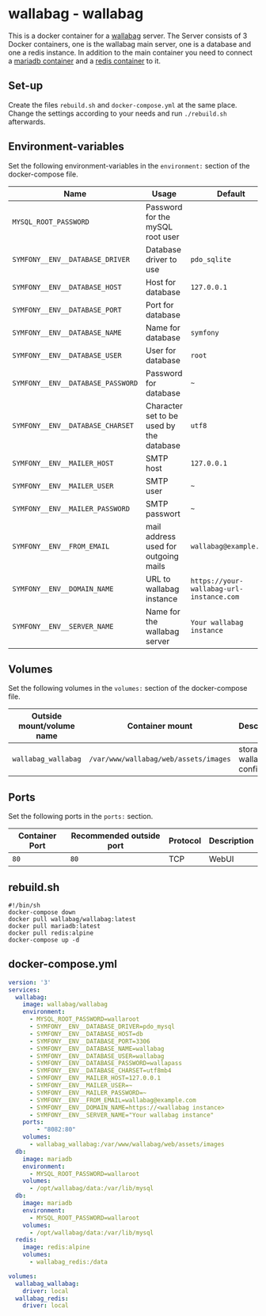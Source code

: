 # wallabag - wallabag

This is a docker container for a [wallabag](../wallabag.md) server.
The Server consists of 3 Docker containers, one is the wallabag main server, one
is a database and one a redis instance.
In addition to the main container you need to connect a [mariadb container](./mariadb.md)
and a [redis container](./redis.md) to it.

## Set-up

Create the files `rebuild.sh` and `docker-compose.yml` at the same place.
Change the settings according to your needs and run `./rebuild.sh` afterwards.

## Environment-variables

Set the following environment-variables in the `environment:` section of the
docker-compose file.

| Name                              | Usage                                    | Default                                  |
| --------------------------------- | ---------------------------------------- | ---------------------------------------- |
| `MYSQL_ROOT_PASSWORD`             | Password for the mySQL root user         |                                          |
| `SYMFONY__ENV__DATABASE_DRIVER`   | Database driver to use                   | `pdo_sqlite`                             |
| `SYMFONY__ENV__DATABASE_HOST`     | Host for database                        | `127.0.0.1`                              |
| `SYMFONY__ENV__DATABASE_PORT`     | Port for database                        |                                          |
| `SYMFONY__ENV__DATABASE_NAME`     | Name for database                        | `symfony`                                |
| `SYMFONY__ENV__DATABASE_USER`     | User for database                        | `root`                                   |
| `SYMFONY__ENV__DATABASE_PASSWORD` | Password for database                    | `~`                                      |
| `SYMFONY__ENV__DATABASE_CHARSET`  | Character set to be used by the database | `utf8`                                   |
| `SYMFONY__ENV__MAILER_HOST`       | SMTP host                                | `127.0.0.1`                              |
| `SYMFONY__ENV__MAILER_USER`       | SMTP user                                | `~`                                      |
| `SYMFONY__ENV__MAILER_PASSWORD`   | SMTP passwort                            | `~`                                      |
| `SYMFONY__ENV__FROM_EMAIL`        | mail address used for outgoing mails     | `wallabag@example.com`                   |
| `SYMFONY__ENV__DOMAIN_NAME`       | URL to wallabag instance                 | `https://your-wallabag-url-instance.com` |
| `SYMFONY__ENV__SERVER_NAME`       | Name for the wallabag server             | `Your wallabag instance`                 |

## Volumes

Set the following volumes in the `volumes:` section of the docker-compose file.

| Outside mount/volume name | Container mount                       | Description                      |
| ------------------------- | ------------------------------------- | -------------------------------- |
| `wallabag_wallabag`       | `/var/www/wallabag/web/assets/images` | storage for wallabag config data |

## Ports

Set the following ports in the `ports:` section.

| Container Port | Recommended outside port | Protocol | Description |
| -------------- | ------------------------ | -------- | ----------- |
| `80`           | `80`                     | TCP      | WebUI       |

## rebuild.sh

```shell
#!/bin/sh
docker-compose down
docker pull wallabag/wallabag:latest
docker pull mariadb:latest
docker pull redis:alpine
docker-compose up -d
```

## docker-compose.yml

```yml
version: '3'
services:
  wallabag:
    image: wallabag/wallabag
    environment:
      - MYSQL_ROOT_PASSWORD=wallaroot
      - SYMFONY__ENV__DATABASE_DRIVER=pdo_mysql
      - SYMFONY__ENV__DATABASE_HOST=db
      - SYMFONY__ENV__DATABASE_PORT=3306
      - SYMFONY__ENV__DATABASE_NAME=wallabag
      - SYMFONY__ENV__DATABASE_USER=wallabag
      - SYMFONY__ENV__DATABASE_PASSWORD=wallapass
      - SYMFONY__ENV__DATABASE_CHARSET=utf8mb4
      - SYMFONY__ENV__MAILER_HOST=127.0.0.1
      - SYMFONY__ENV__MAILER_USER=~
      - SYMFONY__ENV__MAILER_PASSWORD=~
      - SYMFONY__ENV__FROM_EMAIL=wallabag@example.com
      - SYMFONY__ENV__DOMAIN_NAME=https://<wallabag instance>
      - SYMFONY__ENV__SERVER_NAME="Your wallabag instance"
    ports:
        - "8082:80"
    volumes:
      - wallabag_wallabag:/var/www/wallabag/web/assets/images
  db:
    image: mariadb
    environment:
      - MYSQL_ROOT_PASSWORD=wallaroot
    volumes:
      - /opt/wallabag/data:/var/lib/mysql
  db:
    image: mariadb
    environment:
      - MYSQL_ROOT_PASSWORD=wallaroot
    volumes:
      - /opt/wallabag/data:/var/lib/mysql
  redis:
    image: redis:alpine
    volumes:
      - wallabag_redis:/data

volumes:
  wallabag_wallabag:
    driver: local
  wallabag_redis:
    driver: local
```
